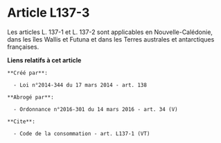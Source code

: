 # Article L137-3

Les articles L. 137-1 et L. 137-2 sont applicables en Nouvelle-Calédonie, dans les îles Wallis et Futuna et dans les Terres
australes et antarctiques françaises.

**Liens relatifs à cet article**

	**Créé par**:

	  - Loi n°2014-344 du 17 mars 2014 - art. 138

	**Abrogé par**:

	  - Ordonnance n°2016-301 du 14 mars 2016 - art. 34 (V)

	**Cite**:

	  - Code de la consommation - art. L137-1 (VT)
